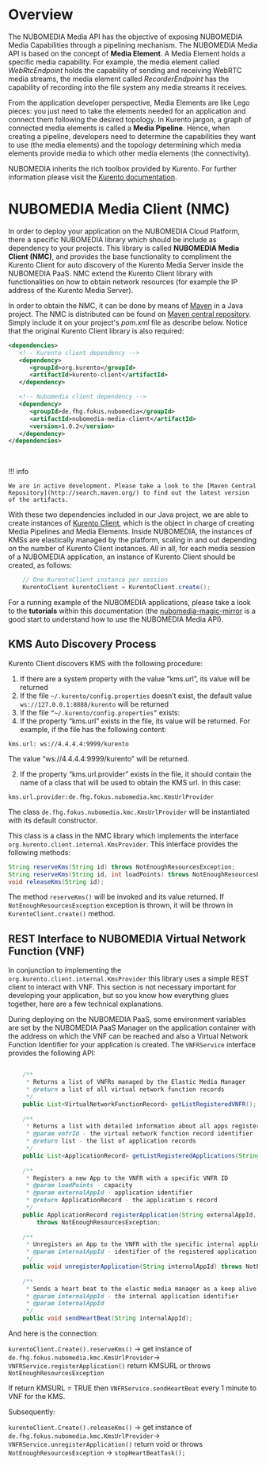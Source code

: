 # Overview

The NUBOMEDIA Media API has the objective of exposing NUBOMEDIA Media Capabilities through a pipelining mechanism. The NUBOMEDIA Media API is based on the concept of **Media Element**. A Media Element holds a specific media capability. For example, the media element called *WebRtcEndpoint* holds the capability of sending and receiving WebRTC media streams, the media element called *RecorderEndpoint* has the capability of recording into the file system any media streams it receives.

From the application developer perspective, Media Elements are like Lego pieces: you just need to take the elements needed for an application and connect them following the desired topology. In Kurento jargon, a graph of connected media elements is called a **Media Pipeline**. Hence, when creating a pipeline, developers need to determine the capabilities they want to use (the media elements) and the topology determining which media elements provide media to which other media elements (the connectivity).

NUBOMEDIA inherits the rich toolbox provided by Kurento. For further information please visit the [Kurento documentation](http://doc-kurento.readthedocs.org/en/stable/introducing_kurento.html).

# NUBOMEDIA Media Client (NMC)

In order to deploy your application on the NUBOMEDIA Cloud Platform, there a specific NUBOMEDIA library which should be include as dependency to your projects. This library is called **NUBOMEDIA Media Client (NMC)**, and provides the base functionality to compliment the Kurento Client for auto discovery of the Kurento Media Server inside the NUBOMEDIA PaaS. NMC extend the Kurento Client library  with functionalities on how to obtain network resources (for example the IP address of the Kurento Media Server). 

In order to obtain the NMC, it can be done by means of [Maven](https://maven.apache.org/) in a Java project. The NMC is distributed can be found on [Maven central repository](http://search.maven.org/#search%7Cga%7C1%7Cde.fhg). Simply include it on your project's *pom.xml* file as describe below. Notice that the original Kurento Client library is also required:

```xml
<dependencies>
   <!-- Kurento client dependency -->
   <dependency>
      <groupId>org.kurento</groupId>
	  <artifactId>kurento-client</artifactId>
   </dependency>

   <!-- Nubomedia client dependency -->
   <dependency>
      <groupId>de.fhg.fokus.nubomedia</groupId>
      <artifactId>nubomedia-media-client</artifactId>
      <version>1.0.2</version>
   </dependency>
</dependencies>
```

<br>

!!! info

    We are in active development. Please take a look to the [Maven Central Repository](http://search.maven.org/) to find out the latest version of the artifacts.

With these two dependencies included in our Java project, we are able to create instances of [Kurento Client](http://doc-kurento.readthedocs.org/en/stable/introducing_kurento.html#kurento-api-clients-and-protocol), which is the object in charge of creating Media Pipelines and Media Elements. Inside NUBOMEDIA, the instances of KMSs are elastically managed by the platform, scaling in and out depending on the number of Kurento Client instances. All in all, for each media session of a NUBOMEDIA application, an instance of Kurento Client should be created, as follows:

```java
    // One KurentoClient instance per session
    KurentoClient kurentoClient = KurentoClient.create();
```
For a running example of the NUBOMEDIA applications, please take a look to the **tutorials** within this documentation (the [nubomedia-magic-mirror](../tutorial/nubomedia-magic-mirror.md) is a good start to understand how to use the NUBOMEDIA Media API).

## KMS Auto Discovery Process

Kurento Client discovers KMS with the following procedure:

1. If there are a system property with the value “kms.url”, its value will be returned
1. If the file ```~/.kurento/config.properties``` doesn’t exist, the default value ```ws://127.0.0.1:8888/kurento``` will be returned
1. If the file ```“~/.kurento/config.properties”``` exists:
  1. If the property “kms.url” exists in the file, its value will be returned. For example, if the file has the following content:
  ```
  kms.url: ws://4.4.4.4:9999/kurento
  ```
  The value “ws://4.4.4.4:9999/kurento” will be returned.
  
  2. If the property “kms.url.provider” exists in the file, it should contain the name of a class that will be used to obtain the KMS url. 
  In this case:
 
  ```
  kms.url.provider:de.fhg.fokus.nubomedia.kmc.KmsUrlProvider
  ```
  The class ```de.fhg.fokus.nubomedia.kmc.KmsUrlProvider``` will be instantiated with its default constructor. 

This class is a class in the NMC library which implements the interface ```org.kurento.client.internal.KmsProvider```. 
This interface provides the following methods:

```java
String reserveKms(String id) throws NotEnoughResourcesException;
String reserveKms(String id, int loadPoints) throws NotEnoughResourcesException;
void releaseKms(String id);
```

The method ```reserveKms()``` will be invoked and its value returned. If ```NotEnoughResourcesException``` exception is thrown, it will be thrown in ```KurentoClient.create()``` method.


## REST Interface to NUBOMEDIA Virtual Network Function (VNF)

In conjunction to implementing the ```org.kurento.client.internal.KmsProvider``` this library uses a simple REST client to interact with VNF. This section is not necessary important for developing your application, but so you know how everything glues together, here are a few technical explanations.

During deploying on the NUBOMEDIA PaaS, some environment variables are set by the NUBOMEDIA PaaS Manager on the application container with the address on which the VNF can be reached and also a Virtual Network Function Identifier for your application is created. The ```VNFRService``` interface provides the following API:

```java

	/**
	 * Returns a list of VNFRs managed by the Elastic Media Manager
	 * @return a list of all virtual network function records
	 */
	public List<VirtualNetworkFunctionRecord> getListRegisteredVNFR();
	
	/**
	 * Returns a list with detailed information about all apps registered to the VNFR with this identifier
	 * @param vnfrId - the virtual network function record identifier
	 * @return list - the list of application records
	 */
	public List<ApplicationRecord> getListRegisteredApplications(String vnfrId);
	
	/**
	 * Registers a new App to the VNFR with a specific VNFR ID
	 * @param loadPoints - capacity
	 * @param externalAppId - application identifier
	 * @return ApplicationRecord - the application's record
	 */
	public ApplicationRecord registerApplication(String externalAppId, int loadPoints) 
		throws NotEnoughResourcesException;
	
	/**
	 * Unregisters an App to the VNFR with the specific internal application identify
	 * @param internalAppId - identifier of the registered application on the VNFR
	 */
	public void unregisterApplication(String internalAppId) throws NotEnoughResourcesException;
	
	/**
	 * Sends a heart beat to the elastic media manager as a keep alive mechanism for registered sessions
	 * @param internalAppId - the internal application identifier
	 * @param internalAppId
	 */
	public void sendHeartBeat(String internalAppId);
```

And here is the connection:

```kurentoClient.Create().reserveKms()``` -> get instance of ```de.fhg.fokus.nubomedia.kmc.KmsUrlProvider```-> ```VNFRService.registerApplication()``` return KMSURL or throws ```NotEnoughResourcesException```

If return KMSURL = TRUE then ```VNFRService.sendHeartBeat``` every 1 minute to VNF for the KMS.

Subsequently:

```kurentoClient.Create().releaseKms()``` -> get instance of ```de.fhg.fokus.nubomedia.kmc.KmsUrlProvider```-> ```VNFRService.unregisterApplication()``` return void or throws ```NotEnoughResourcesException``` -> ```stopHeartBeatTask();```
